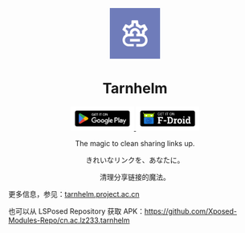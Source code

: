 <p align="center">
<img src="./art/icon-color.png" width="20%"/>
</p>

<h1 align="center">Tarnhelm</h1>

<p align="center">
<a href="https://play.google.com/store/apps/details?id=cn.ac.lz233.tarnhelm">
<img src="./art/google-play-badge.png" width="25%"/>
</a>
<a href="https://f-droid.org/packages/cn.ac.lz233.tarnhelm/">
<img src="./art/fdroid-badge.png" width="25%"/>
</a>
</p>

<p align="center">The magic to clean sharing links up.</p>
<p align="center">きれいなリンクを、あなたに。</p>
<p align="center">清理分享链接的魔法。</p>

更多信息，参见：[tarnhelm.project.ac.cn](https://tarnhelm.project.ac.cn/)

也可以从 LSPosed Repository 获取 APK：https://github.com/Xposed-Modules-Repo/cn.ac.lz233.tarnhelm

